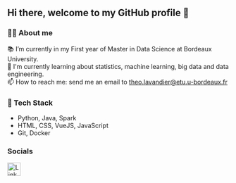 ## Hi there, welcome to my GitHub profile 👋

### 🧏‍♂️ About me 
📚 I’m currently in my First year of Master in Data Science at Bordeaux University.  
🌱 I'm currently learning about statistics, machine learning, big data and data engineering.  
📫 How to reach me: send me an email to theo.lavandier@etu.u-bordeaux.fr  

### 🔨 Tech Stack  
- Python, Java, Spark  
- HTML, CSS, VueJS, JavaScript
- Git, Docker

### Socials

<a href="https://www.linkedin.com/in/théo-lavandier-4855b7268/">
  <img src="https://img.freepik.com/vecteurs-premium/logo-linkedin-carre-isole-fond-blanc_469489-892.jpg" alt="LinkedIn" width="30" height="30"/>
</a>
